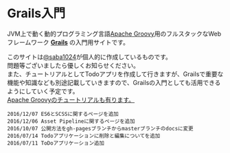 # Grails入門

JVM上で動く動的プログラミング言語[Apache Groovy](http://groovy-lang.org/)用のフルスタックなWebフレームワーク [**Grails**](https://grails.org/) の入門用サイトです。  

このサイトは[@saba1024](https://twitter.com/saba1024)が個人的に作成しているものです。  
問題等ございましたら優しくお知らせください。  
また、チュートリアルとしてTodoアプリを作成して行きますが、Grailsで重要な機能や知識なども別途記載していきますので、Grailsの入門としても活用できるようにしていく予定です。  
[Apache Groovyのチュートリアルも有ります。](http://koji-k.github.io/groovy-tutorial/)


```
2016/12/07 ES6とSCSSに関するページを追加
2016/12/06 Asset Pipelineに関するページを追加
2016/10/07 公開方法をgh-pagesブランチからmasterブランチのdocsに変更
2016/07/14 Todoアプリケーションに削除と編集についてを追加
2016/07/11 ToDoアプリケーション追加
```